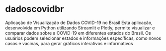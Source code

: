 # dadoscovidbr
Aplicação de Visualização de Dados COVID-19 no Brasil Esta aplicação, desenvolvida em Python utilizando Streamlit e Plotly, permite visualizar e comparar dados sobre a COVID-19 em diferentes estados do Brasil. Os usuários podem selecionar estados e informações específicas, como novos casos e vacinas, para gerar gráficos interativos e informativos
